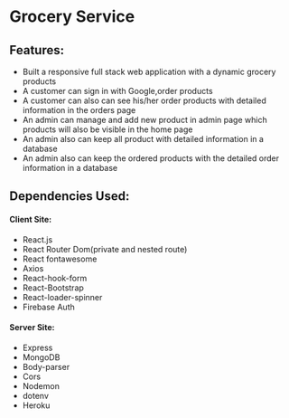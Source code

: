 # Grocery Service

## Features:
* Built a responsive full stack web application with a dynamic grocery products
* A customer can sign in with Google,order products  
* A customer can also can see his/her order products with detailed information in the orders page
* An admin can manage and add new product in admin page which products will also be visible in the home page
* An admin also can keep all product with detailed information in a database 
* An admin also can keep the ordered products with the detailed order information in a database

## Dependencies Used: 
#### Client Site:
* React.js
* React Router Dom(private and nested route)
* React fontawesome
* Axios
* React-hook-form
* React-Bootstrap
* React-loader-spinner
* Firebase Auth

#### Server Site:
* Express
* MongoDB
* Body-parser
* Cors
* Nodemon
* dotenv
* Heroku
